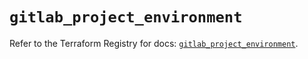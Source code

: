 # `gitlab_project_environment`

Refer to the Terraform Registry for docs: [`gitlab_project_environment`](https://registry.terraform.io/providers/gitlabhq/gitlab/17.10.0/docs/resources/project_environment).
